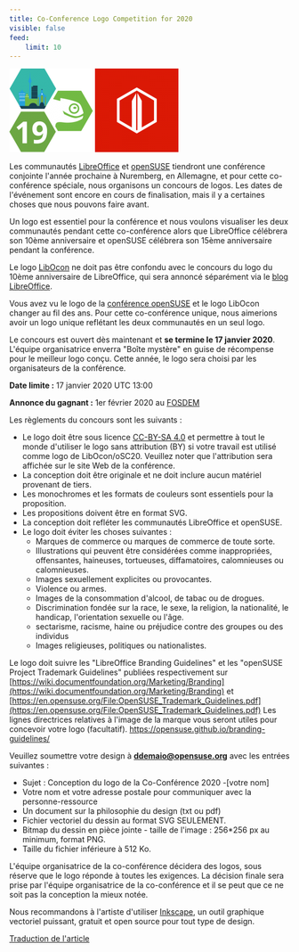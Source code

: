 ```yaml
---
title: Co-Conference Logo Competition for 2020
visible: false
feed:
    limit: 10
---
```


![logo_opensuse_conference](oSC19_logo_thumb-150x150.png)
![logo_libreoffice](libocon-150x150.png)

Les communautés [LibreOffice](https://www.libreoffice.org/) et [openSUSE](https://www.opensuse.org/) tiendront une conférence conjointe l'année prochaine à Nuremberg, en Allemagne, et pour cette co-conférence spéciale, nous organisons un concours de logos. Les dates de l'événement sont encore en cours de finalisation, mais il y a certaines choses que nous pouvons faire avant.

Un logo est essentiel pour la conférence et nous voulons visualiser les deux communautés pendant cette co-conférence alors que LibreOffice célébrera son 10ème anniversaire et openSUSE célébrera son 15ème anniversaire pendant la conférence.

Le logo [LibOcon](https://libocon.org/) ne doit pas être confondu avec le concours du logo du 10ème anniversaire de LibreOffice, qui sera annoncé séparément via le [blog LibreOffice](https://blog.documentfoundation.org/).

Vous avez vu le logo de la [conférence openSUSE](https://events.opensuse.org/) et le logo LibOcon changer au fil des ans. Pour cette co-conférence unique, nous aimerions avoir un logo unique reflétant les deux communautés en un seul logo.

Le concours est ouvert dès maintenant et **se termine le 17 janvier 2020**. L'équipe organisatrice enverra "Boîte mystère" en guise de récompense pour le meilleur logo conçu. Cette année, le logo sera choisi par les organisateurs de la conférence.

**Date limite :** 17 janvier 2020 UTC 13:00

**Annonce du gagnant :** 1er février 2020 au [FOSDEM](https://fosdem.org/)

Les règlements du concours sont les suivants :

  * Le logo doit être sous licence [CC-BY-SA 4.0](https://creativecommons.org/licenses/by-sa/4.0/) et permettre à tout le monde d'utiliser le logo sans attribution (BY) si votre travail est utilisé comme logo de LibOcon/oSC20. Veuillez noter que l'attribution sera affichée sur le site Web de la conférence.
  * La conception doit être originale et ne doit inclure aucun matériel provenant de tiers.
  * Les monochromes et les formats de couleurs sont essentiels pour la proposition.
  * Les propositions doivent être en format SVG.
  * La conception doit refléter les communautés LibreOffice et openSUSE.
  * Le logo doit éviter les choses suivantes :
     * Marques de commerce ou marques de commerce de toute sorte.
     * Illustrations qui peuvent être considérées comme inappropriées, offensantes, haineuses, tortueuses, diffamatoires, calomnieuses ou calomnieuses.
     * Images sexuellement explicites ou provocantes.
     * Violence ou armes.
     * Images de la consommation d'alcool, de tabac ou de drogues.
     * Discrimination fondée sur la race, le sexe, la religion, la nationalité, le handicap, l'orientation sexuelle ou l'âge.
     * sectarisme, racisme, haine ou préjudice contre des groupes ou des individus
     * Images religieuses, politiques ou nationalistes.

Le logo doit suivre les "LibreOffice Branding Guidelines" et les "openSUSE Project Trademark Guidelines" publiées respectivement sur [https://wiki.documentfoundation.org/Marketing/Branding](https://wiki.documentfoundation.org/Marketing/Branding) et [https://en.opensuse.org/File:OpenSUSE_Trademark_Guidelines.pdf](https://en.opensuse.org/File:OpenSUSE_Trademark_Guidelines.pdf)
    Les lignes directrices relatives à l'image de la marque vous seront utiles pour concevoir votre logo (facultatif).
    [https://opensuse.github.io/branding-guidelines/
](https://opensuse.github.io/branding-guidelines/)

Veuillez soumettre votre design à **ddemaio@opensuse.org** avec les entrées suivantes :

  * Sujet : Conception du logo de la Co-Conférence 2020 -[votre nom]
  * Votre nom et votre adresse postale pour communiquer avec la personne-ressource
  * Un document sur la philosophie du design (txt ou pdf)
  * Fichier vectoriel du dessin au format SVG SEULEMENT.
  * Bitmap du dessin en pièce jointe - taille de l'image : 256*256 px au minimum, format PNG.
  * Taille du fichier inférieure à 512 Ko.

L'équipe organisatrice de la co-conférence décidera des logos, sous réserve que le logo réponde à toutes les exigences. La décision finale sera prise par l'équipe organisatrice de la co-conférence et il se peut que ce ne soit pas la conception la mieux notée.

Nous recommandons à l'artiste d'utiliser [Inkscape](https://inkscape.org/), un outil graphique vectoriel puissant, gratuit et open source pour tout type de design.

[Traduction de l'article](https://news.opensuse.org/2019/09/27/co-conference-logo-competition-for-2020/) 
